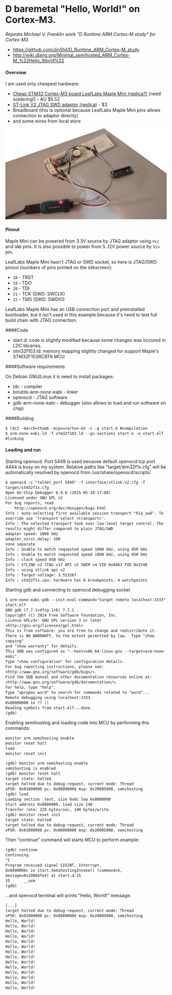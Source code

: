 D baremetal "Hello, World!" on Cortex-M3.
=====

*Repeats Michael V. Franklin work "D Runtime ARM Cortex-M study" for Cortex-M3*
* https://github.com/JinShil/D_Runtime_ARM_Cortex-M_study
* http://wiki.dlang.org/Minimal_semihosted_ARM_Cortex-M_%22Hello_World%22

#### Overview

I am used only cheapest hardware:

* [Cheap STM32 Cortex-M3 board LeafLabs Maple Mini (replica?)](http://www.ebay.com/itm/141404280807) (need soldering!) - AU $5.52
* [ST-Link V2 JTAG SWD adaptor (replica)](http://www.aliexpress.com/snapshot/6796984210.html?orderId=68316685665367) - $3
* Breadboard (this is optional because LeafLabs Maple Mini pins allows connection to adaptor directly)
* and some wires from local store

![Hardware overview](overview.png)

#### Pinout

Maple Mini can be powered from 3.3V source by JTAG adaptor using `Vcc` and `GND` pins. It is also possible to power from 5..12V power source by `Vin` pin.

LeafLabs Maple Mini hasn't JTAG or SWD socket, so here is JTAG/SWD pinout (numbers of pins printed on the silkscreen):

* `18` - TRST
* `19` - TDO
* `20` - TDI
* `21` - TCK (SWD: SWCLK)
* `22` - TMS (SWD: SWDIO)

LeafLabs Maple Mini has an USB connection port and preinstalled bootloader, but it isn't used in this example because it's need to test full build chain with JTAG connection.

####Code

* start.d: code is slightly modified because some changes was occured in LDC libraries.
* stm32f103.ld: memory mapping slightly changed for support Maple's STM32F103RCBT6 MCU

####Software requirements

On Debian GNU/Linux it is need to install packages:

* ldc - compiler
* binutils-arm-none-eabi - linker
* openocd - JTAG software
* gdb-arm-none-eabi - debugger (also allows to load and run software on chip)

####Building
```
$ ldc2 -march=thumb -mcpu=cortex-m3 -c -g start.d #compilation
$ arm-none-eabi-ld -T stm32f103.ld --gc-sections start.o -o start.elf #linking
```

#### Loading and run

Starting openocd. Port 5449 is used because default openocd tcp port 4444 is busy on my system.
Relative paths like "target/stm32f1x.cfg" will be automatically resolved by openocd from /usr/share/openocd/scripts/

```
$ openocd -c "telnet_port 5449" -f interface/stlink-v2.cfg -f target/stm32f1x.cfg
Open On-Chip Debugger 0.9.0 (2015-05-28-17:08)
Licensed under GNU GPL v2
For bug reports, read
	http://openocd.org/doc/doxygen/bugs.html
Info : auto-selecting first available session transport "hla_swd". To override use 'transport select <transport>'.
Info : The selected transport took over low-level target control. The results might differ compared to plain JTAG/SWD
adapter speed: 1000 kHz
adapter_nsrst_delay: 100
none separate
Info : Unable to match requested speed 1000 kHz, using 950 kHz
Info : Unable to match requested speed 1000 kHz, using 950 kHz
Info : clock speed 950 kHz
Info : STLINK v2 JTAG v17 API v2 SWIM v4 VID 0x0483 PID 0x3748
Info : using stlink api v2
Info : Target voltage: 3.553267
Info : stm32f1x.cpu: hardware has 6 breakpoints, 4 watchpoints
```

Starting gdb and connecting to openocd debugging socket
```
$ arm-none-eabi-gdb --init-eval-command="target remote localhost:3333" start.elf
GNU gdb (7.7.1+dfsg-1+6) 7.7.1
Copyright (C) 2014 Free Software Foundation, Inc.
License GPLv3+: GNU GPL version 3 or later <http://gnu.org/licenses/gpl.html>
This is free software: you are free to change and redistribute it.
There is NO WARRANTY, to the extent permitted by law.  Type "show copying"
and "show warranty" for details.
This GDB was configured as "--host=x86_64-linux-gnu --target=arm-none-eabi".
Type "show configuration" for configuration details.
For bug reporting instructions, please see:
<http://www.gnu.org/software/gdb/bugs/>.
Find the GDB manual and other documentation resources online at:
<http://www.gnu.org/software/gdb/documentation/>.
For help, type "help".
Type "apropos word" to search for commands related to "word"...
Remote debugging using localhost:3333
0x00000000 in ?? ()
Reading symbols from start.elf...done.
(gdb) 
```

Enabling semihosting and loading code into MCU by performing this commands:
```
monitor arm semihosting enable
monitor reset halt
load
monitor reset init
```
```
(gdb) monitor arm semihosting enable
semihosting is enabled
(gdb) monitor reset halt
target state: halted
target halted due to debug-request, current mode: Thread 
xPSR: 0x01000000 pc: 0x08000008 msp: 0x20005000, semihosting
(gdb) load
Loading section .text, size 0x8c lma 0x8000000
Start address 0x8000000, load size 140
Transfer rate: 229 bytes/sec, 140 bytes/write.
(gdb) monitor reset init
target state: halted
target halted due to debug-request, current mode: Thread 
xPSR: 0x01000000 pc: 0x08000008 msp: 0x20005000, semihosting
```

Then "continue" command will starts MCU to perform example:

```
(gdb) continue
Continuing.
^C
Program received signal SIGINT, Interrupt.
0x0800006c in start.SemihostingInvoke() (command=5, message=0x20004fe4) at start.d:15
15	    __asm
(gdb)
```

...and openocd terminal will prints "Hello, World!" message:
```
[...]
target halted due to debug-request, current mode: Thread 
xPSR: 0x01000000 pc: 0x08000008 msp: 0x20005000, semihosting
Hello, World!
Hello, World!
Hello, World!
Hello, World!
Hello, World!
Hello, World!
Hello, World!
Hello, World!
Hello, World!
Hello, World!
Hello, World!
Hello, World!
Hello, World!
Hello, World!
```
